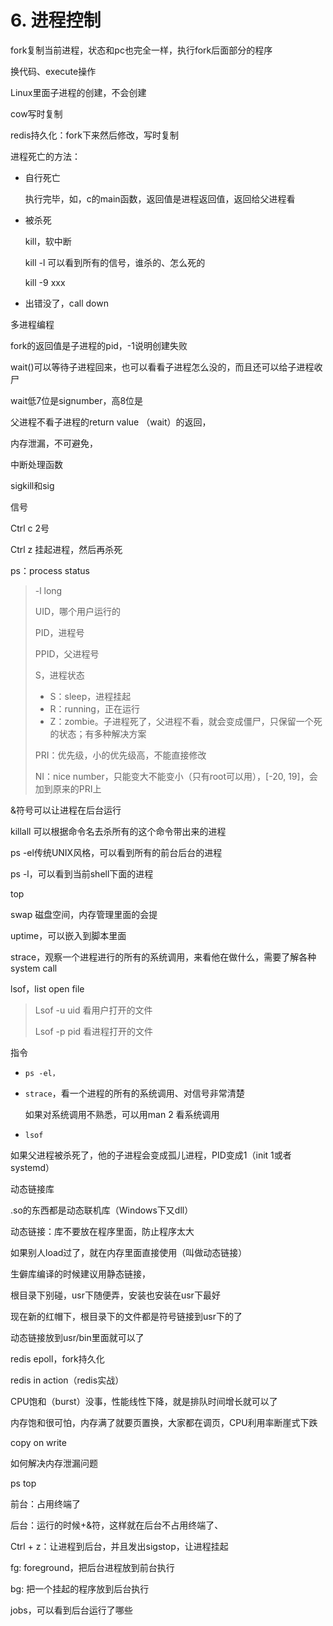 # 6. 进程控制



fork复制当前进程，状态和pc也完全一样，执行fork后面部分的程序



换代码、execute操作



Linux里面子进程的创建，不会创建

cow写时复制



redis持久化：fork下来然后修改，写时复制



进程死亡的方法：

- 自行死亡

  执行完毕，如，c的main函数，返回值是进程返回值，返回给父进程看

- 被杀死

  kill，软中断

  kill -l 可以看到所有的信号，谁杀的、怎么死的

  kill -9 xxx

- 出错没了，call down



多进程编程



fork的返回值是子进程的pid，-1说明创建失败

wait()可以等待子进程回来，也可以看看子进程怎么没的，而且还可以给子进程收尸



wait低7位是signumber，高8位是

父进程不看子进程的return value （wait）的返回，



内存泄漏，不可避免，



中断处理函数



sigkill和sig



信号

Ctrl c 2号

Ctrl z 挂起进程，然后再杀死



ps：process status

> -l long
>
> UID，哪个用户运行的
>
> PID，进程号
>
> PPID，父进程号
>
> S，进程状态
>
> - S：sleep，进程挂起
> - R：running，正在运行
> - Z：zombie。子进程死了，父进程不看，就会变成僵尸，只保留一个死的状态；有多种解决方案
>
> PRI：优先级，小的优先级高，不能直接修改
>
> NI：nice number，只能变大不能变小（只有root可以用），[-20, 19]，会加到原来的PRI上



&符号可以让进程在后台运行



killall 可以根据命令名去杀所有的这个命令带出来的进程



ps -el传统UNIX风格，可以看到所有的前台后台的进程

ps -l，可以看到当前shell下面的进程



top 



swap 磁盘空间，内存管理里面的会提





uptime，可以嵌入到脚本里面

strace，观察一个进程进行的所有的系统调用，来看他在做什么，需要了解各种system call



lsof，list open file

> Lsof -u uid 看用户打开的文件
>
> Lsof -p pid 看进程打开的文件



指令

- `ps -el，`

- `strace`，看一个进程的所有的系统调用、对信号非常清楚

  如果对系统调用不熟悉，可以用man 2 看系统调用

- `lsof`





如果父进程被杀死了，他的子进程会变成孤儿进程，PID变成1（init 1或者systemd）



动态链接库

.so的东西都是动态联机库（Windows下又dll）



动态链接：库不要放在程序里面，防止程序太大

如果别人load过了，就在内存里面直接使用（叫做动态链接）



生僻库编译的时候建议用静态链接，



根目录下别碰，usr下随便弄，安装也安装在usr下最好

现在新的红帽下，根目录下的文件都是符号链接到usr下的了

动态链接放到usr/bin里面就可以了



redis epoll，fork持久化

redis in action（redis实战）





CPU饱和（burst）没事，性能线性下降，就是排队时间增长就可以了

内存饱和很可怕，内存满了就要页置换，大家都在调页，CPU利用率断崖式下跌



copy on write



如何解决内存泄漏问题



ps top









前台：占用终端了

后台：运行的时候+&符，这样就在后台不占用终端了、

Ctrl + z：让进程到后台，并且发出sigstop，让进程挂起

fg: foreground，把后台进程放到前台执行

bg: 把一个挂起的程序放到后台执行



jobs，可以看到后台运行了哪些



